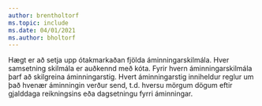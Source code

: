 ```yaml
---
author: brentholtorf
ms.topic: include
ms.date: 04/01/2021
ms.author: bholtorf
---
```

Hægt er að setja upp ótakmarkaðan fjölda áminningarskilmála. Hver samsetning skilmála er auðkennd með kóta. Fyrir hvern áminningarskilmála þarf að skilgreina áminningarstig. Hvert áminningarstig inniheldur reglur um það hvenær áminningin verður send, t.d. hversu mörgum dögum eftir gjalddaga reikningsins eða dagsetningu fyrri áminningar.
